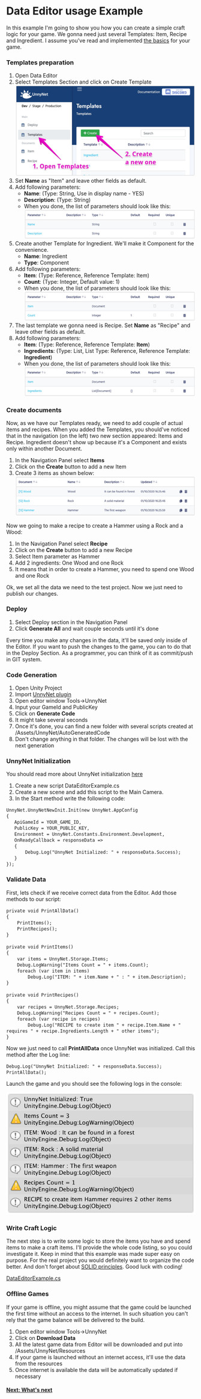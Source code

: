 # Data Editor usage Example

In this example I'm going to show you how you can create a simple craft logic for your game. We gonna need just several Templates: Item, Recipe and Ingredient.
I assume you've read and implemented [the basics](/basic/basic) for your game.

### Templates preparation

1. Open Data Editor
2. Select Templates Section and click on Create Template
![Screenshot](../img/de_example/de_create_template.jpg)
3. Set **Name** as "Item" and leave other fields as default.
4. Add following parameters:
    * **Name**: (Type: String, Use in display name - YES)
    * **Description**: (Type: String)
    * When you done, the list of parameters should look like this:
    ![Screenshot](../img/de_example/de_template_item.jpg)
5. Create another Template for Ingredient. We'll make it Component for the convenience.
    * **Name**: Ingredient
    * **Type**: Component
6. Add following parameters:
    * **Item**: (Type: Reference, Reference Template: Item)
    * **Count**: (Type: Integer, Default value: 1)
    * When you done, the list of parameters should look like this:
    ![Screenshot](../img/de_example/de_template_ingredient.jpg)
7. The last template we gonna need is Recipe. Set **Name** as "Recipe" and leave other fields as default.
8. Add following parameters:
    * **Item**: (Type: Reference, Reference Template: **Item**)
    * **Ingredients**: (Type: List, List Type: Reference, Reference Template: **Ingredient**)
    * When you done, the list of parameters should look like this:
    ![Screenshot](../img/de_example/de_template_recipe.jpg)

### Create documents

Now, as we have our Templates ready, we need to add couple of actual items and recipes. When you added the Templates, you should've noticed that in the navigation (on the left) two new section appeared: Items and Recipe. Ingredient doesn't show up because it's a Component and exists only within another Document. 

1. In the Navigation Panel select **Items**
2. Click on the **Create** button to add a new Item
3. Create 3 items as shown below:  
![Screenshot](../img/de_example/de_document_item.jpg)

Now we going to make a recipe to create a Hammer using a Rock and a Wood:

1. In the Navigation Panel select **Recipe**
2. Click on the **Create** button to add a new Recipe
3. Select Item parameter as Hammer
4. Add 2 ingredients: One Wood and one Rock
5. It means that in order to create a Hammer, you need to spend one Wood and one Rock

Ok, we set all the data we need to the test project. Now we just need to publish our changes.

### Deploy

1. Select Deploy section in the Navigation Panel
2. Click **Generate All** and wait couple seconds until it's done

Every time you make any changes in the data, it'll be saved only inside of the Editor. If you want to push the changes to the game, you can to do that in the Deploy Section. As a programmer, you can think of it as commit/push in GIT system.

### Code Generation

1. Open Unity Project
2. Import [UnnyNet plugin](https://assetstore.unity.com/packages/slug/128920)
3. Open editor window Tools->UnnyNet
4. Input your GameId and PublicKey
5. Click on **Generate Code**
6. It might take several seconds
7. Once it's done, you can find a new folder with several scripts created at /Assets/UnnyNet/AutoGeneratedCode
8. Don't change anything in that folder. The changes will be lost with the next generation


### UnnyNet Initialization

You should read more about UnnyNet initialization [here](/basic/integration_unity3d)

1. Create a new script DataEditorExample.cs
2. Create a new scene and add this script to the Main Camera.
3. In the Start method write the following code:

```
UnnyNet.UnnyNetNewInit.Init(new UnnyNet.AppConfig
{
   ApiGameId = YOUR_GAME_ID,
   PublicKey = YOUR_PUBLIC_KEY,
   Environment = UnnyNet.Constants.Environment.Development,
   OnReadyCallback = responseData =>
   {
       Debug.Log("UnnyNet Initialized: " + responseData.Success);
   }
});
```
       
### Validate Data

First, lets check if we receive correct data from the Editor.
Add those methods to our script:

```
private void PrintAllData()
{
    PrintItems();
    PrintRecipes();
}

private void PrintItems()
{
    var items = UnnyNet.Storage.Items;
    Debug.LogWarning("Items Count = " + items.Count);
    foreach (var item in items)
        Debug.Log("ITEM: " + item.Name + " : " + item.Description);
}

private void PrintRecipes()
{
    var recipes = UnnyNet.Storage.Recipes;
    Debug.LogWarning("Recipes Count = " + recipes.Count);
    foreach (var recipe in recipes)
        Debug.Log("RECIPE to create item " + recipe.Item.Name + " requires " + recipe.Ingredients.Length + " other items");
}
```
        
Now we just need to call **PrintAllData** once UnnyNet was initialized. Call this method after the Log line:

```
Debug.Log("UnnyNet Initialized: " + responseData.Success);
PrintAllData();
```
        
Launch the game and you should see the following logs in the console:

![Screenshot](../img/de_example/de_console_logs.jpg)

### Write Craft Logic

The next step is to write some logic to store the items you have and spend items to make a craft items. I'll provide the whole code listing, so you could investigate it. Keep in mind that this example was made super easy on purpose. For the real project you would definitely want to organize the code better. And don't forget about [SOLID principles](https://en.wikipedia.org/wiki/SOLID).
Good luck with coding!

[DataEditorExample.cs](/code/DataEditorExample.cs) 

### Offline Games

If your game is offline, you might assume that the game could be launched the first time without an access to the internet. In such situation you can't rely that the game balance will be delivered to the build.

1. Open editor window Tools->UnnyNet
2. Click on **Download Data**
3. All the latest game data from Editor will be downloaded and put into /Assets/UnnyNet/Resources
4. If your game is launched without an internet access, it'll use the data from the resources
5. Once internet is available the data will be automatically updated if necessary

#### [Next: What's next](/data_editor/what_next)
